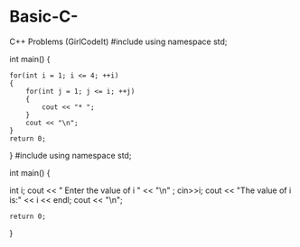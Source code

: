 # Basic-C-
C++ Problems (GirlCodeIt)
#include <iostream>
using namespace std;

int main()
{

    for(int i = 1; i <= 4; ++i)
    {
        for(int j = 1; j <= i; ++j)
        {
            cout << "* ";
        }
        cout << "\n";
    }
    return 0;
}
#include <iostream>
using namespace std;

int main()
{

   int i;
            cout << " Enter the value of i " <<  "\n" ;
            cin>>i;
            cout << "The value of i is:" << i << endl;
        cout << "\n";
    
    return 0;
}

